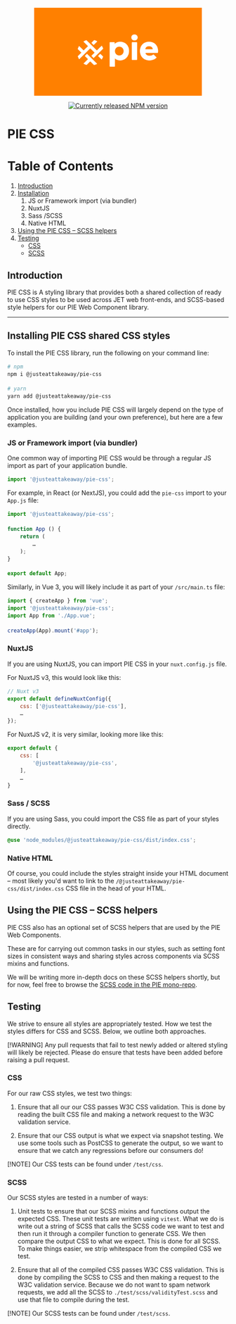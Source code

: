 <p align="center">
  <img align="center" src="../../../readme_image.png" height="200" alt="">
</p>

<p align="center">
  <a href="https://www.npmjs.com/@justeattakeaway/pie-css">
    <img alt="Currently released NPM version" src="https://img.shields.io/npm/v/@justeattakeaway/pie-css.svg">
  </a>
</p>

# PIE CSS

# Table of Contents

1. [Introduction](#pie-css)
2. [Installation](#installation)
    1. JS or Framework import (via bundler)
    2. NuxtJS
    3. Sass /SCSS
    4. Native HTML
3. [Using the PIE CSS – SCSS helpers](#helpers)
4. [Testing](#testing)
    - [CSS](#css)
    - [SCSS](#scss )

## Introduction

PIE CSS is A styling library that provides both a shared collection of ready to use CSS styles to be used across JET web front-ends, and SCSS-based style helpers for our PIE Web Component library.

---

## Installing PIE CSS shared CSS styles

To install the PIE CSS library, run the following on your command line:

```bash
# npm
npm i @justeattakeaway/pie-css

# yarn
yarn add @justeattakeaway/pie-css
```

Once installed, how you include PIE CSS will largely depend on the type of application you are building (and your own preference), but here are a few examples.


### JS or Framework import (via bundler)

One common way of importing PIE CSS would be through a regular JS import as part of your application bundle.

```js
import '@justeattakeaway/pie-css';
```


For example, in React (or NextJS), you could add the `pie-css` import to your `App.js` file:

```js
import '@justeattakeaway/pie-css';

function App () {
    return (
        …
    );
}

export default App;
```

Similarly, in Vue 3, you will likely include it as part of your `/src/main.ts` file:


```js
import { createApp } from 'vue';
import '@justeattakeaway/pie-css';
import App from './App.vue';

createApp(App).mount('#app');
```

### NuxtJS

If you are using NuxtJS, you can import PIE CSS in your `nuxt.config.js` file.


For NuxtJS v3, this would look like this:

```js
// Nuxt v3
export default defineNuxtConfig({
    css: ['@justeattakeaway/pie-css'],
    …
});
 ```

For NuxtJS v2, it is very similar, looking more like this:

```js
export default {
    css: [
        '@justeattakeaway/pie-css',
    ],
    …
}
```


### Sass / SCSS

If you are using Sass, you could import the CSS file as part of your styles directly.

```scss
@use 'node_modules/@justeattakeaway/pie-css/dist/index.css';
```


### Native HTML

Of course, you could include the styles straight inside your HTML document – most likely you'd want to link to the `/@justeattakeaway/pie-css/dist/index.css` CSS file in the head of your HTML.



## Using the PIE CSS – SCSS helpers

PIE CSS also has an optional set of SCSS helpers that are used by the PIE Web Components.

These are for carrying out common tasks in our styles, such as setting font sizes in consistent ways and sharing styles across components via SCSS mixins and functions.

We will be writing more in-depth docs on these SCSS helpers shortly, but for now, feel free to browse the [SCSS code in the PIE mono-repo](https://github.com/justeattakeaway/pie/tree/main/packages/tools/pie-css/scss).

## Testing

We strive to ensure all styles are appropriately tested. How we test the styles differs for CSS and SCSS. Below, we outline both approaches.

[!WARNING]
Any pull requests that fail to test newly added or altered styling will likely be rejected. Please do ensure that tests have been added before raising a pull request.

### CSS

For our raw CSS styles, we test two things:

1. Ensure that all our our CSS passes W3C CSS validation. This is done by reading the built CSS file and making a network request to the W3C validation service.

2. Ensure that our CSS output is what we expect via snapshot testing. We use some tools such as PostCSS to generate the output, so we want to ensure that we catch any regressions before our consumers do!

[!NOTE]
Our CSS tests can be found under `/test/css`.

### SCSS

Our SCSS styles are tested in a number of ways:

1. Unit tests to ensure that our SCSS mixins and functions output the expected CSS. These unit tests are written using `vitest`. What we do is write out a string of SCSS that calls the SCSS code we want to test and then run it through a compiler function to generate CSS. We then compare the output CSS to what we expect. This is done for all SCSS. To make things easier, we strip whitespace from the compiled CSS we test.

2. Ensure that all of the compiled CSS passes W3C CSS validation. This is done by compiling the SCSS to CSS and then making a request to the W3C validation service. Because we do not want to spam network requests, we add all the SCSS to `./test/scss/validityTest.scss` and use that file to compile during the test.

[!NOTE]
Our SCSS tests can be found under `/test/scss`.
